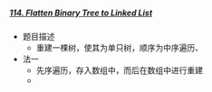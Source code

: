 ##### [114. Flatten Binary Tree to Linked List](https://leetcode-cn.com/problems/flatten-binary-tree-to-linked-list)

- 题目描述
  - 重建一棵树，使其为单只树，顺序为中序遍历、
- 法一
  - 先序遍历，存入数组中，而后在数组中进行重建
  - 